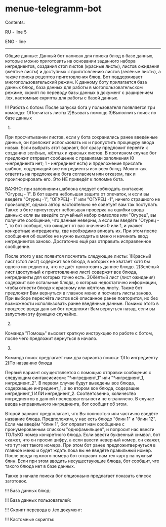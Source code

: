 # menue-telegramm-bot
Contents:

RU - line 5

ENG - line 

-------------------------------------------------------------------------------------------------------------------------------------------------------------------------------------------------------
Общие данные:
Данный бот написан для поиска блюд в базе данных, которые можно приготовить на основании заданного набора ингредиентов, создания стоп листов (красные листы), листов ожидания (жёлтые листы) 
и доступных к приготовлению листов (зелёные листы), а также поиска рецептов приготовления блюд. Бот поддерживает многопользовательский режим. К данному боту прилагается база данных блюд, 
база данных для работы в могопользовательском режиме, скрипт по переводу базы данных в документ с раширением .tex, кастомные скрипты для работы с базой данных.

!!!
Работа с ботом:
После запуска бота у пользователя появляется три команды:
1)Посчитать листы
2)Вызвать помощь
3)Выполнить поиск по базе данных

1)
При просчитывании листов, если у бота сохранились ранее введённые данные, он преложит использовать их и пропустить процецуру ввода новых. Если выбрать этот вариант, бот сразу предложит перейти 
к созданию зелёных, жёлтых и красных листов. В противном случае бот предложит отправит сообщение с правилами заполнения (0 -ингредиента нет; 1 - ингредиент есть) и прделожение прислать шаблон, 
содержащий все ингредиенты изо всех блюд. Можно как ответить на предложение бота согласием или отказом, так и проигнорировать его. Это НЕ приведёт к поломке бота.

ВАЖНО: при заполнении шаблона следует соблюдать синтаксис "Огурец - 1". В бот вшита небольшая защита от опечаток, и если вы введёте "Огурец -1", "ОГУРЕЦ - 1" или "ОГУРЕЦ -1", ничего страшного 
не произойдёт, однако автор настоятельно не советует вам так поступать. Также в боте присутсвует небольшая проверка на ошибки ввода данных: если вы введёте случайный набор символов или "Огурец", вы 
получите сообщение, что данные неверны, а если вы введёте "Огурец -", то бот сообщит, что ожидает от вас значения 0 или 1, и укажет конкретные ингредиенты, где необходимо вписать их. 
При этом после сообщения об ошибке не нужно выходить в меню и начинать ввод ингредиентов заново. Достаточно ещё раз отправить исправленное сообщение.

После этого у вас появится посчитать следующие листы:
1)Красный лист (стоп лист) содержит все блюда, в которых не хватает хотя бы одного ингредиента, что не даёт приготовить данное блюдо. 
2)Зелёный лист (доступный к приготовлению лист) содержит все блюда, ингредиенты для которых точно есть. 
3)Жёлтый лист (лист ожидания) содержит все остальные блюда, о которых недостаточно информации, чтобы отнести блюдо к красному или жёлтому листу.
Также бот предложит Вам вернуться в главное меню и посчиать листы заново. При выборе пересчёта листов всё описанное ранее повторится, но без возможности исполльзовать ранее введённые данные. 
Помимо этого в процессе ввода данных бот предложит Вам вернуться назад, если вы запустили эту функцию случайно.

2)
Команда "Помощь" вызовет краткую инструкцию по работе с ботом, после чего предложит вернуться в начало.

3)
Команда поиск предлагает нам два варианта поиска:
1)По ингредиенту
2)По названию блюда

Первый вариант осуществляется с помощью отправки сообщения с следующим синтаксисисом: "*ингредиент_1" или "*ингредиент_1, ингредиент_2". В первом случае будут выведены все блюда, содержащие ингредиент_1, 
а во втором все блюда, содеращие ингредиент_1 ИЛИ ингредиент_2. Соответсвенно, количество ингредиентов в данной последовательности не ограничено. В случае ввода неправильного ингредиента, бот сообщит об этом.

Второй вариант предполагает, что Вы полностью или частично введёте название блюда. Предположим, у нас есть блюдо "блин 1" и "блин 12". Если мы введём "блин 1", 
бот оправит нам сообщение с пронумерованным списком "однофамильцев", и попросит нас ввести ТОЛЬКО номер конкретного блюда. Если ввести буквенный символ, бот скажет, что он просил цифру, 
а если ввести неверный номер, он скажет, что тут нет такого номера. При этом бот ранее предложитвернуться в главное меню и будет ждать пока вы не введёте правильный номер. 
После ввода нужного номера бот отправит нам тех карту на нужный блин. Если при этом вводить несуществующие блюда, бот сообщит, что такого блюда нет в базе данных.

Также в начале поиска бот опционаьно предлагает показать список заготовок.

!!!
База данных блюд:


!!!
База данных пользователей:


!!!
Скрипт перевода в .tex документ:


!!!
Кастомные скрипты:

